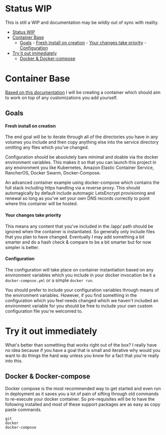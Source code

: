 # Status WIP
This is still a WIP and documentation may be wildly out of sync with reality.  

<!-- TOC depthFrom:1 depthTo:6 withLinks:1 updateOnSave:1 orderedList:0 -->

- [Status WIP](#status-wip)
- [Container Base](#container-base)
	- [Goals](#goals)
			- [Fresh install on creation](#fresh-install-on-creation)
			- [Your changes take priority](#your-changes-take-priority)
			- [Configuration](#configuration)
- [Try it out immediately](#try-it-out-immediately)
	- [Docker & Docker-compose](#docker-docker-compose)

<!-- /TOC -->

# Container Base
[Based on this documentation](https://docs.google.com/document/d/1eeEx1wNVxfFEzxC4P_tL4-peZiUjD0KL_ODkKvEucrk/edit) I will be creating a container which should aim to work on top of any customizations you add yourself.  

## Goals
#### Fresh install on creation
The end goal will be to iterate through all of the directories you have in any volumes you include and then copy anything else into the service directory omitting any files which you've changed.

Configuration should be absolutely bare minimal and doable via the docker environment variables.  This makes it so that you can launch this project in any environment you like Kubernetes, Amazon Elastic Container Service, RancherOS, Docker Swarm, Docker-Compose.

An advanced container example using docker-compose which contains the full stack including https handling via a reverse proxy.  This should automagically by default include automagic LetsEncrypt provisioning and renewal so long as you've set your own DNS records correctly to point where this container will be hosted.

#### Your changes take priority
This means any content that you've included in the /app/ path should be ignored when the container is instantiated.  So generally only include files that you plan to have changed.  Eventually I may add something a bit smarter and do a hash check & compare to be a bit smarter but for now simpler is better.

#### Configuration
The configuration will take place on container instantiation based on any environment variables which you include in your docker invocation be it a `docker-compose.yml` or a simple `docker run`.  

You should prefer to include your configuration variables through means of the environment variables. However, if you find something in the configuration which you feel needs changed which we haven't included an environment variable for you should be free to include your own custom configuration file you're welcomed to.

# Try it out immediately
What's better than something that works right out of the box?  I really have no idea because if you have a goal that is small and iterative why would you want to do things the hard way unless you know for a fact that you're really into this.

## Docker & Docker-compose
Docker compose is the most recommended way to get started and even run in deployment as it saves you a lot of pain of sifting through old commands to re-execute your docker container.  So pre-requisites will be to have the following installed and most of these support packages are as easy as copy paste commands.
```
git
docker
docker-compose
```
